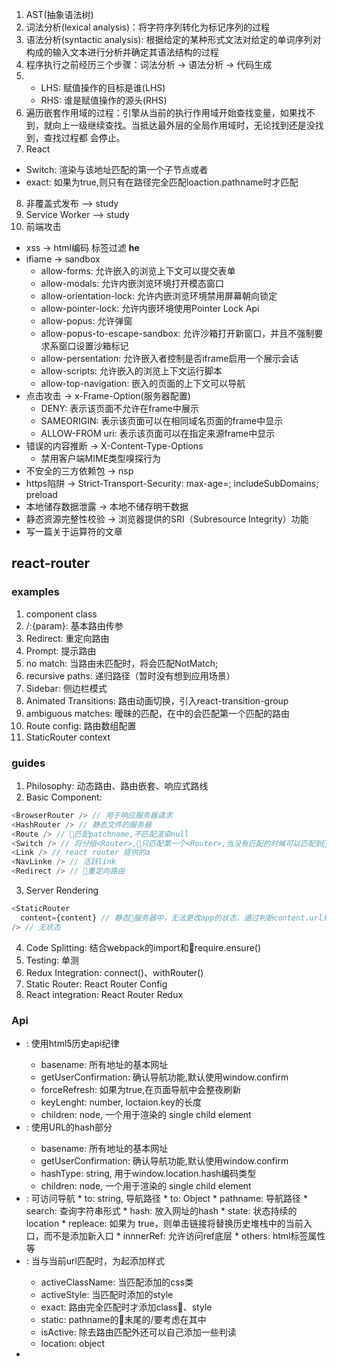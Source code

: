 1. AST(抽象语法树)
2. 词法分析(lexical analysis)：将字符序列转化为标记序列的过程
3. 语法分析(syntactic analysis): 根据给定的某种形式文法对给定的单词序列对构成的输入文本进行分析并确定其语法结构的过程
4. 程序执行之前经历三个步骤：词法分析 -> 语法分析 -> 代码生成
5. * LHS: 赋值操作的目标是谁(LHS)
   * RHS: 谁是赋值操作的源头(RHS)
6. 遍历嵌套作用域的过程：引擎从当前的执行作用域开始查找变量，如果找不到，就向上一级继续查找。当抵达最外层的全局作用域时，无论找到还是没找到，查找过程都 会停止。
7. React
  * Switch: 渲染与该地址匹配的第一个子节点<Route>或者<Redirect>
  * exact: 如果为true,则只有在路径完全匹配loaction.pathname时才匹配
8. 非覆盖式发布           --> study
9. Service Worker       --> study
10. 前端攻击
  * xss -> html编码 标签过滤 **he**
  * ifiame  -> sandbox
    * allow-forms: 允许嵌入的浏览上下文可以提交表单
    * allow-modals: 允许内嵌浏览环境打开模态窗口
    * allow-orientation-lock: 允许内嵌浏览环境禁用屏幕朝向锁定
    * allow-pointer-lock: 允许内嵌环境使用Pointer Lock Api
    * allow-popus: 允许弹窗
    * allow-popus-to-escape-sandbox: 允许沙箱打开新窗口，并且不强制要求系窗口设置沙箱标记
    * allow-persentation: 允许嵌入者控制是否iframe启用一个展示会话
    * allow-scripts: 允许嵌入的浏览上下文运行脚本
    * allow-top-navigation: 嵌入的页面的上下文可以导航
  * 点击攻击  -> x-Frame-Option(服务器配置)
    * DENY: 表示该页面不允许在frame中展示
    * SAMEORIGIN: 表示该页面可以在相同域名页面的frame中显示
    * ALLOW-FROM uri: 表示该页面可以在指定来源frame中显示
  * 错误的内容推断 -> X-Content-Type-Options
    * 禁用客户端MIME类型嗅探行为
  * 不安全的三方依赖包 -> nsp
  * https陷阱 -> Strict-Transport-Security: max-age=<seconds>; includeSubDomains; preload
  * 本地储存数据泄露 -> 本地不储存明干数据
  * 静态资源完整性校验 -> 浏览器提供的SRI（Subresource Integrity）功能
* 写一篇关于运算符的文章

## react-router
### examples
1. component class
2. /:{param}:  基本路由传参
3. Redirect: 重定向路由
4. Prompt: 提示路由
5. no match: <Router componet={NotMatch} /> 当路由未匹配时，将会匹配NotMatch;
6. recursive paths: 递归路径（暂时没有想到应用场景）
7. Sidebar:  侧边栏模式
8. Animated Transitions: 路由动画切换，引入react-transition-group
9. ambiguous matches: 暧昧的匹配，在<Switch>中的<Route>会匹配第一个匹配的路由
10. Route config: 路由数组配置
11. StaticRouter context

### guides
1. Philosophy: 动态路由、路由嵌套、响应式路线
2. Basic Component: 
  ```javascript
  <BrowserRouter /> // 用于响应服务器请求
  <HashRouter /> // 静态文件的服务器
  <Route /> // 匹配patchname,不匹配渲染null
  <Switch /> // 将分组<Router>,只匹配第一个<Router>,当没有匹配的时候可以匹配到没有pathname上
  <Link /> // react router 提供的a
  <NavLinke /> // 活跃link
  <Redirect /> // 重定向路由
  ```
3. Server Rendering
  ```javascript
  <StaticRouter
    content={content} // 静态服务器中，无法更改app的状态，通过判断content.url来判断是否重定向
  /> // 无状态
  ```
4. Code Splitting: 结合webpack的import和require.ensure()
5. Testing: 单测
6. Redux Integration: connect()、withRouter()
7. Static Router: React Router Config
8. React integration: React Router Redux

### Api
* <BrowserRouter>: 使用html5历史api纪律
  * basename: 所有地址的基本网址
  * getUserConfirmation: 确认导航功能,默认使用window.confirm
  * forceRefresh: 如果为true,在页面导航中会整夜刷新
  * keyLenght: number, loctaion.key的长度
  * children: node, 一个用于渲染的 single child element
* <HashRouter>: 使用URL的hash部分
  * basename: 所有地址的基本网址
  * getUserConfirmation: 确认导航功能,默认使用window.confirm
  * hashType: string, 用于window.location.hash编码类型
  * children: node, 一个用于渲染的 single child element
* <Link>: 可访问导航
  * to: string, 导航路径
  * to: Object
    * pathname: 导航路径
    * search: 查询字符串形式
    * hash: 放入网址的hash
    * state: 状态持续的location
  * repleace: 如果为 true，则单击链接将替换历史堆栈中的当前入口，而不是添加新入口
  * innnerRef: 允许访问ref底层
  * others: html标签属性等
* <NavLink>: 当与当前url匹配时，为起添加样式
  * activeClassName: 当匹配添加的css类
  * activeStyle: 当匹配时添加的style
  * exact: 路由完全匹配时才添加class、style
  * static: pathname的末尾的/要考虑在其中
  * isActive: 除去路由匹配外还可以自己添加一些判读
  * location: object
* 